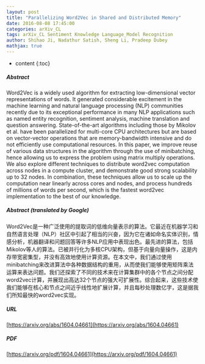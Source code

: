 ```yaml
---
layout: post
title: "Parallelizing Word2Vec in Shared and Distributed Memory"
date: 2016-08-08 17:45:00
categories: arXiv_CL
tags: arXiv_CL Sentiment Knowledge Language_Model Recognition
author: Shihao Ji, Nadathur Satish, Sheng Li, Pradeep Dubey
mathjax: true
---
```


* content
{:toc}

##### Abstract
Word2Vec is a widely used algorithm for extracting low-dimensional vector representations of words. It generated considerable excitement in the machine learning and natural language processing (NLP) communities recently due to its exceptional performance in many NLP applications such as named entity recognition, sentiment analysis, machine translation and question answering. State-of-the-art algorithms including those by Mikolov et al. have been parallelized for multi-core CPU architectures but are based on vector-vector operations that are memory-bandwidth intensive and do not efficiently use computational resources. In this paper, we improve reuse of various data structures in the algorithm through the use of minibatching, hence allowing us to express the problem using matrix multiply operations. We also explore different techniques to distribute word2vec computation across nodes in a compute cluster, and demonstrate good strong scalability up to 32 nodes. In combination, these techniques allow us to scale up the computation near linearly across cores and nodes, and process hundreds of millions of words per second, which is the fastest word2vec implementation to the best of our knowledge.

##### Abstract (translated by Google)
Word2Vec是一种广泛使用的提取词的低维向量表示的算法。它最近在机器学习和自然语言处理（NLP）社区中引起了相当的兴奋，因为它在诸如命名实体识别，情感分析，机器翻译和问题回答等许多NLP应用中表现出色。最先进的算法，包括Mikolov等人的算法。已被并行化为多核CPU架构，但基于向量向量操作，这是内存带宽密集型，并没有高效地使用计算资源。在本文中，我们通过使用minibatching来改进算法中各种数据结构的重用，从而使我们能够使用矩阵乘法运算来表达问题。我们还探索了不同的技术来在计算集群中的各个节点之间分配word2vec计算，并展现出高达32个节点的强大可扩展性。综合起来，这些技术使我们能够在核心和节点之间近乎线性地扩展计算，并且每秒处理数亿字，这是据我们所知最快的word2vec实现。

##### URL
[https://arxiv.org/abs/1604.04661](https://arxiv.org/abs/1604.04661)

##### PDF
[https://arxiv.org/pdf/1604.04661](https://arxiv.org/pdf/1604.04661)

